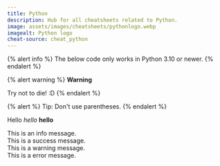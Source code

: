 ```yaml
---
title: Python
description: Hub for all cheatsheets related to Python.
image: assets/images/cheatsheets/pythonlogo.webp
imagealt: Python logo
cheat-source: cheat_python
---
```


{% alert info %}
The below code only works in Python 3.10 or newer.
{% endalert %}

{% alert warning %}
**Warning**

Try not to die! :D
{% endalert %}

{% alert %}
Tip: Don't use parentheses.
{% endalert %}

Hello *hello* **hello**

<div class="note-msg">
  <i class="fa fa-info-circle"></i>
  This is an info message.
</div>

<div class="review-msg">
  <i class="fa fa-check"></i>
  This is a success message.
</div>

<div class="warning-msg">
  <i class="fa fa-warning"></i>
  This is a warning message.
</div>

<div class="danger-msg">
  <i class="fa fa-times-circle"></i>
  This is a error message.
</div>